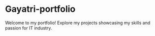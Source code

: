 # Gayatri-portfolio
Welcome to my portfolio! Explore my projects showcasing my skills and passion for IT industry.
